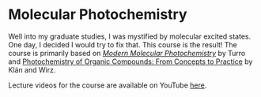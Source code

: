 # Molecular Photochemistry
Well into my graduate studies, I was mystified by molecular excited states. One day, I decided I would try to fix that. This course is the result! The course is primarily based on [*Modern Molecular Photochemistry*](https://www.amazon.com/Modern-Molecular-Photochemistry-Organic-Molecules/dp/1891389254/ref=sr_1_1) by Turro and [Photochemistry of Organic Compounds: From Concepts to Practice](https://www.amazon.com/Photochemistry-Organic-Compounds-Concepts-Practice/dp/1405161736/ref=sr_1_1) by Klán and Wirz.

Lecture videos for the course are available on YouTube [here](https://www.youtube.com/playlist?list=PLykBd3LSjfsRZpE8tgC6yILAsT16CsFeu).
